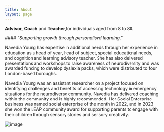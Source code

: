 ```yaml
---
title: About
layout: page
---
```

**Advisor,** **Coach** and **Teacher**,for 
individuals  aged from 8 to 80.

*#### "Supporting growth through personalised learning."* 

Navedia Young has expertise in additional needs through her experience in education as a head of year, head of subject, special educational needs, and cognition and learning advisory teacher. She has also delivered presentations and workshops to raise awareness of neurodiversity and was awarded funding to develop dyslexia packs, which were distributed to four London-based boroughs. 

Navedia Young was an assistant researcher on a project focused on identifying challenges and benefits of accessing technology in emergency situations for the neurodiverse community. Navedia has delivered coaching within the community and is highly recommended. Her Social Enterprise business was named social enterprise of the month in 2022, and in 2023 she won the LEAP community award for supporting parents to engage with their children through sensory stories and sensory creativity.

![image](https://NavWeb.b-cdn.net/Copy%20of%20Simple%20Flowchart%20Infographic%20Graph-3%20copy.jpg)

[jekyll-organization]: https://github.com/jekyll
